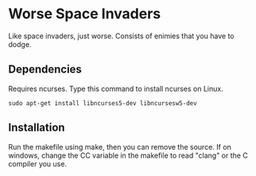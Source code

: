 # Worse Space Invaders
Like space invaders, just worse. Consists of enimies that you have to dodge.

## Dependencies
Requires ncurses. Type this command to install ncurses on Linux.

````
sudo apt-get install libncurses5-dev libncursesw5-dev

````

## Installation
Run the makefile using make, then you can remove the source. If on windows, change the CC variable in the makefile to read "clang" or the C compiler you use.
